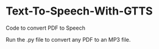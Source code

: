 # Text-To-Speech-With-GTTS
Code to convert PDF to Speech 

Run the .py file to convert any PDF to an MP3 file.
